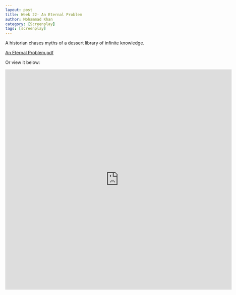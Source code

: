 ```yaml
---
layout: post
title: Week 22- An Eternal Problem
author: Mohammad Khan
category: [Screenplay]
tags: [screenplay]
---
```

A historian chases myths of a dessert library of infinite knowledge.





<p><a href="https://drive.google.com/file/d/1Va3RcCiOmqQA5vbvwXe56eZSf7cF3l_L/view?usp=sharing">
An Eternal Problem.pdf</a></p>

Or view it below: 
<!-- <embed src="https://drive.google.com/file/d/1Va3RcCiOmqQA5vbvwXe56eZSf7cF3l_L/view?usp=sharing" width="800px" height="2100px" /> -->
<iframe
src="https://drive.google.com/file/d/1Va3RcCiOmqQA5vbvwXe56eZSf7cF3l_L/view?usp=sharing&embedded=true"
style="width:718px; height:700px;" frameborder="0"></iframe>



